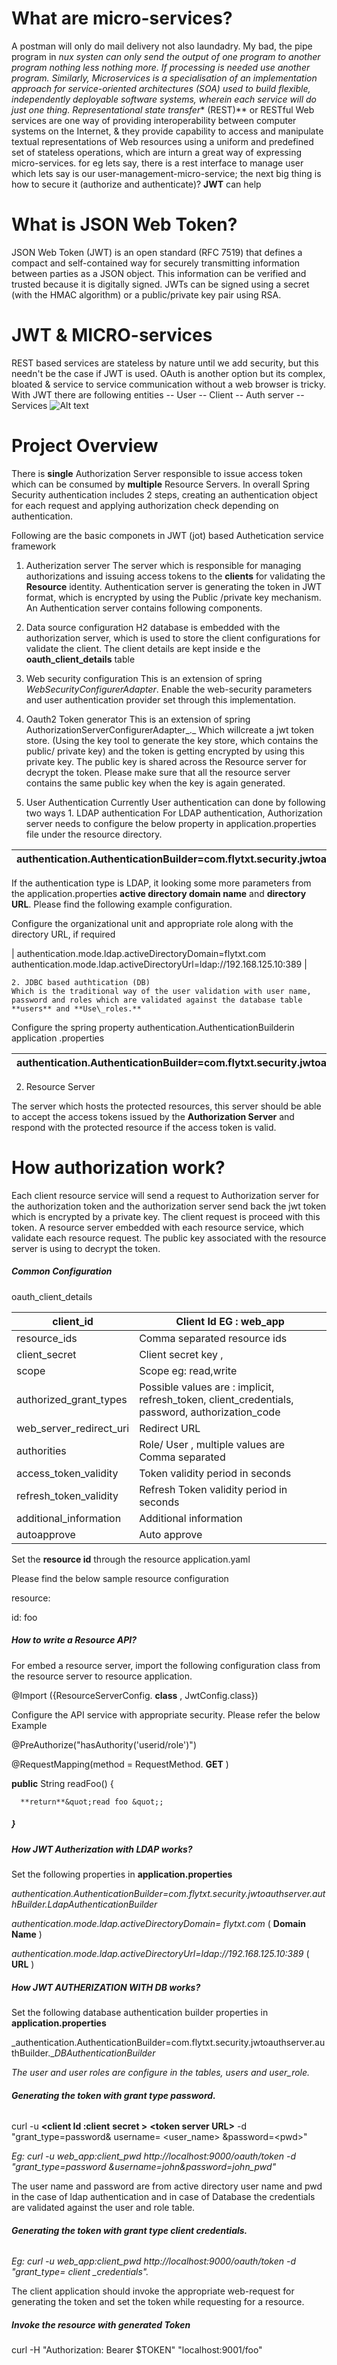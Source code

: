 # What are micro-services?
A postman will only do mail delivery not also laundadry. My bad, the pipe program in *nux systen can only send the output of one program to another program nothing less nothing more. If processing is needed use another program. Similarly, Microservices is a specialisation of an implementation approach for service-oriented architectures (SOA) used to build flexible, independently deployable software systems, wherein each service will do just one thing.
Representational state transfer** (REST)**  or RESTful Web services are one way of providing interoperability between computer systems on the Internet, & they provide capability to access and manipulate textual representations of Web resources using a uniform and predefined set of stateless operations, which are inturn a great way of expressing micro-services. for eg lets say, there is a rest interface to manage user which lets say is our user-management-micro-service; the next big thing is how to secure it (authorize and authenticate)? **JWT** can help

# What is JSON Web Token?

JSON Web Token (JWT) is an open standard (RFC 7519) that defines a compact and self-contained way for securely transmitting information between parties as a JSON object. This information can be verified and trusted because it is digitally signed. JWTs can be signed using a secret (with the HMAC algorithm) or a public/private key pair using RSA.

# JWT & MICRO-services
REST based services are stateless by nature until we add security, but this needn't be the case if JWT is used. OAuth is another option but its complex, bloated & service to service communication without a web browser is tricky.
With JWT there are following entities 
-- User
-- Client
-- Auth server
-- Services
![Alt text](/jwt-aouth-server/OAuthRoles.jpg?raw=true "Request Flow")

# Project Overview
There is  **single**  Authorization Server responsible to issue access token which can be consumed by  **multiple**  Resource Servers.  In overall Spring Security authentication includes 2 steps, creating an authentication object for each request and applying authorization check depending on authentication.

Following are the basic componets in  JWT (jot) based  Authetication service  framework

1. Autherization server
The server which is responsible for managing authorizations and issuing access tokens to the  **clients**  for validating the  **Resource** identity. Authentication server is generating the token in JWT format, which is encrypted by using the Public /private key mechanism. An Authentication server contains following components.

  1. Data source configuration
  H2 database is embedded with the authorization server, which is used to store the client configurations for validate the client. The client details are kept inside e the **oauth\_client\_details** table

  2. Web security configuration
  This is an extension of spring _WebSecurityConfigurerAdapter_. Enable the web-security parameters and user authentication provider set through this implementation.

  3. Oauth2 Token generator
  This is an extension of spring AuthorizationServerConfigurerAdapter_._ Which willcreate a jwt token store.  (Using the key tool to generate the key store, which contains the public/ private key) and the token is getting encrypted by using this private key. The public key is shared across the Resource server for decrypt the token. Please make sure that all the resource server contains the same public key when the key is again generated.

  4. User Authentication
  Currently User authentication can done by following two ways
    1. LDAP authentication
    For LDAP authentication, Authorization server needs to configure the below property in application.properties file under the resource directory.

| authentication.AuthenticationBuilder=com.flytxt.security.jwtoauthserver.authBuilder.DBAuthenticationBuilder |
| --- |

If the authentication type is LDAP, it looking some more parameters from the application.properties **active directory domain name** and **directory URL**. Please find the following example configuration.

Configure the organizational unit and appropriate role along with the directory URL, if required

| authentication.mode.ldap.activeDirectoryDomain=flytxt.com 
  authentication.mode.ldap.activeDirectoryUrl=ldap://192.168.125.10:389 
|

    
    2. JDBC based authtication (DB)
    Which is the traditional way of the user validation with user name, password and roles which are validated against the database table **users** and **Use\_roles.**

Configure the spring property authentication.AuthenticationBuilderin application .properties

| authentication.AuthenticationBuilder=com.flytxt.security.jwtoauthserver.authBuilder.LdapAuthenticationBuilder |
| --- |

2. Resource Server

The server which hosts the protected resources, this server should be able to accept the access tokens issued by the  **Authorization Server**  and respond with the protected resource if the access token is valid.

# **How authorization work?**

Each client resource service will send a request to Authorization server for the authorization token and the authorization server send back the jwt token which is encrypted by a private key.  The client request is proceed with this token. A resource server embedded with each resource service, which validate each resource request. The public key associated with the resource server is using to decrypt the token.

##### Common Configuration

oauth\_client\_details

| client\_id | Client Id EG : web\_app |
| --- | --- |
| resource\_ids | Comma separated resource ids   |
| client\_secret | Client secret key , |
| scope | Scope eg: read,write |
| authorized\_grant\_types | Possible values are :  implicit, refresh\_token, client\_credentials, password, authorization\_code |
| web\_server\_redirect\_uri | Redirect URL |
| authorities | Role/ User , multiple values are Comma separated |
| access\_token\_validity | Token validity period in seconds |
| refresh\_token\_validity | Refresh Token validity period in seconds |
| additional\_information | Additional information |
| autoapprove | Auto approve |

Set the **resource id** through the resource application.yaml

Please find the below sample resource configuration

resource:

 id: foo

##### **How to write a Resource API?**

For embed a resource server, import the following configuration class from the resource server to resource application.

@Import ({ResourceServerConfig. **class** , JwtConfig.class})

Configure the API service with appropriate security. Please refer the below Example

@PreAuthorize(&quot;hasAuthority(&#39;userid/role&#39;)&quot;)

@RequestMapping(method = RequestMethod. **GET** )

**public** String readFoo() {

      **return**&quot;read foo &quot;;

##### }

##### **How JWT Autherization with LDAP works?**

Set the following properties in **application.properties**

_authentication.AuthenticationBuilder=com.flytxt.security.jwtoauthserver.authBuilder.LdapAuthenticationBuilder_

_authentication.mode.ldap.activeDirectoryDomain= flytxt.com_     ( **Domain Name** )

_authentication.mode.ldap.activeDirectoryUrl=ldap://192.168.125.10:389_ ( **URL** )

##### **How JWT AUTHERIZATION WITH DB works?**

Set the following database authentication builder properties in **application.properties**

_authentication.AuthenticationBuilder=com.flytxt.security.jwtoauthserver.authBuilder.__DBAuthenticationBuilder_

_The user and user roles are configure in the tables, users and user\_role._

###### **Generating the token with grant type password.**

curl -u **&lt;client Id :client**  **secret &gt;**   **&lt;token server URL&gt;** -d &quot;grant\_type=password&amp; username= &lt;user\_name&gt; &amp;password=&lt;pwd&gt;&quot;

_Eg:  curl -u web\_app:client\_pwd http://localhost:9000/oauth/token -d &quot;grant\_type=password &amp;username=john&amp;password=john\_pwd&quot;_

The user name and password are from active directory user name and pwd in the case of ldap authentication and in case of Database the credentials are validated against the user and role table.

###### **Generating the token with grant type client credentials.**

_Eg: curl -u web\_app:client\_pwd http://localhost:9000/oauth/token -d &quot;grant\_type= client \_credentials&quot;._

The client application should invoke the appropriate web-request for generating the token and set the token while requesting for a resource.

##### Invoke the resource with generated Token

curl -H &quot;Authorization: Bearer $TOKEN&quot; &quot;localhost:9001/foo&quot;
